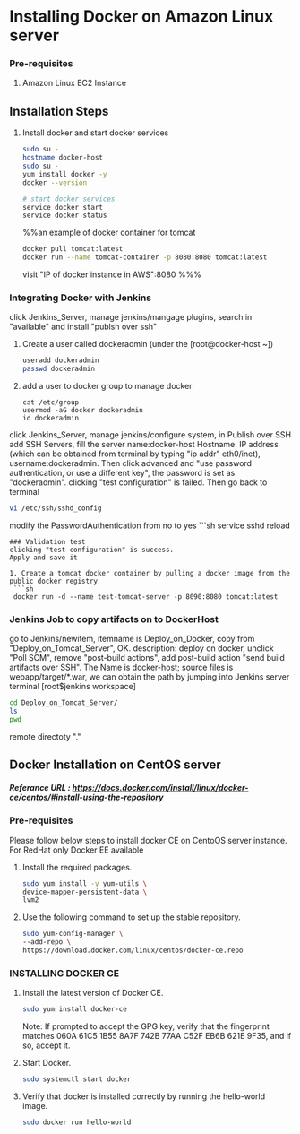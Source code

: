 # Installing Docker on Amazon Linux server

### Pre-requisites
1. Amazon Linux EC2 Instance

## Installation Steps

1. Install docker and start docker services
   ```sh 
   sudo su -
   hostname docker-host
   sudo su -
   yum install docker -y
   docker --version 
   
   # start docker services
   service docker start
   service docker status
   ```
   
   %%an example of docker container for tomcat
   ```sh
   docker pull tomcat:latest
   docker run --name tomcat-container -p 8080:8080 tomcat:latest
   ```
   visit "IP of docker instance in AWS":8080
   %%%
   
### Integrating Docker with Jenkins 
click Jenkins_Server, manage jenkins/mangage plugins, search in "available" and install "publsh over ssh"

1. Create a user called dockeradmin (under the [root@docker-host ~])
   ```sh
   useradd dockeradmin
   passwd dockeradmin
   ```
1. add a user to docker group to manage docker 
   ```
   cat /etc/group
   usermod -aG docker dockeradmin
   id dockeradmin
   ```
 click Jenkins_Server, manage jenkins/configure system, in Publish over SSH add SSH Servers, fill the server name:docker-host
 Hostname: IP address (which can be obtained from terminal by typing "ip addr" eth0/inet), username:dockeradmin. Then click advanced
 and "use password authentication, or use a different key", the password is set as "dockeradmin". clicking "test configuration" is failed. Then go back to terminal
  ```sh
  vi /etc/ssh/sshd_config
  ```
  modify the PasswordAuthentication from no to yes
    ```sh
  service sshd reload
  ```
### Validation test
clicking "test configuration" is success. 
Apply and save it

1. Create a tomcat docker container by pulling a docker image from the public docker registry
   ```sh
   docker run -d --name test-tomcat-server -p 8090:8080 tomcat:latest
   ```

### Jenkins Job to copy artifacts on to DockerHost 
go to Jenkins/newitem, itemname is Deploy_on_Docker, copy from "Deploy_on_Tomcat_Server", OK. description: deploy on docker, unclick "Poll SCM", remove "post-build actions", add post-build action "send build artifacts over SSH". The Name is docker-host; source files is webapp/target/*.war, we can obtain the path by jumping into Jenkins server terminal [root$jenkins workspace]
```sh
cd Deploy_on_Tomcat_Server/ 
ls
pwd
```
remote directoty "."
## Docker Installation on CentOS server
##### Referance URL : https://docs.docker.com/install/linux/docker-ce/centos/#install-using-the-repository
### Pre-requisites

Please follow below steps to install docker CE on CentoOS server instance. For RedHat only Docker EE available 

1. Install the required packages.

   ```sh 
   sudo yum install -y yum-utils \
   device-mapper-persistent-data \
   lvm2
   ```
  
1. Use the following command to set up the stable repository.
 
   ```sh 
   sudo yum-config-manager \
   --add-repo \
   https://download.docker.com/linux/centos/docker-ce.repo
   ```

### INSTALLING DOCKER CE

1. Install the latest version of Docker CE.
   ```sh 
   sudo yum install docker-ce
   ```

   Note: If prompted to accept the GPG key, verify that the fingerprint matches 
060A 61C5 1B55 8A7F 742B 77AA C52F EB6B 621E 9F35, and if so, accept it.

1. Start Docker.
   ```sh 
   sudo systemctl start docker
   ```

1. Verify that docker is installed correctly by running the hello-world image.
   ```sh
   sudo docker run hello-world
   ```
